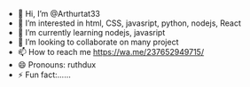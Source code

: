 - 👋 Hi, I’m @Arthurtat33
- 👀 I’m interested in html, CSS, javasript, python, nodejs, React 
- 🌱 I’m currently learning nodejs, javasript 
- 💞️ I’m looking to collaborate on many project
- 📫 How to reach me https://wa.me/237652949715/
- 😄 Pronouns: ruthdux
- ⚡ Fun fact:......

<!---
Arthurtat33/Arthurtat33 is a ✨ special ✨ repository because its `README.md` (this file) appears on your GitHub profile.
You can click the Preview link to take a look at your changes.
--->
